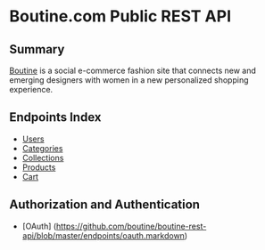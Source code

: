# Boutine.com Public REST API

## Summary


[Boutine](https://www.boutine.com) is a social e-commerce fashion site that connects new and emerging designers with women in a new personalized shopping experience.

## Endpoints Index
* [Users](https://github.com/boutine/boutine-rest-api/blob/master/endpoints/users.markdown)
* [Categories](https://github.com/boutine/boutine-rest-api/blob/master/endpoints/categories.markdown)
* [Collections](https://github.com/boutine/boutine-rest-api/blob/master/endpoints/collections.markdown)
* [Products](https://github.com/boutine/boutine-rest-api/blob/master/endpoints/products.markdown)
* [Cart](https://github.com/boutine/boutine-rest-api/blob/master/endpoints/cart.markdown)

## Authorization and Authentication
* [OAuth] (https://github.com/boutine/boutine-rest-api/blob/master/endpoints/oauth.markdown)

